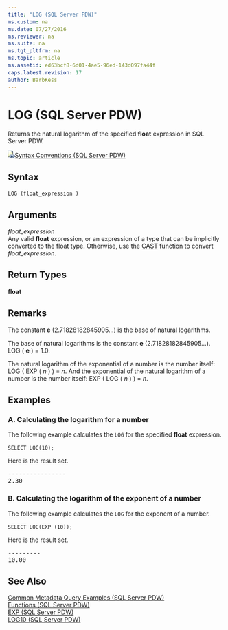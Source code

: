 ```yaml
---
title: "LOG (SQL Server PDW)"
ms.custom: na
ms.date: 07/27/2016
ms.reviewer: na
ms.suite: na
ms.tgt_pltfrm: na
ms.topic: article
ms.assetid: ed63bcf8-6d01-4ae5-96ed-143d097fa44f
caps.latest.revision: 17
author: BarbKess
---
```

# LOG (SQL Server PDW)
Returns the natural logarithm of the specified **float** expression in SQL Server PDW.  
  
![Topic link icon](../sqlpdw/media/Topic_Link.gif "Topic_Link")[Syntax Conventions &#40;SQL Server PDW&#41;](../sqlpdw/syntax-conventions-sql-server-pdw.md)  
  
## Syntax  
  
```  
LOG (float_expression )  
```  
  
## Arguments  
*float_expression*  
Any valid **float** expression, or an expression of a type that can be implicitly converted to the float type. Otherwise, use the [CAST](../sqlpdw/cast-and-convert-sql-server-pdw.md) function to convert *float_expression*.  
  
## Return Types  
**float**  
  
## Remarks  
The constant **e** (2.71828182845905…) is the base of natural logarithms.  
  
The base of natural logarithms is the constant **e** (2.71828182845905…). LOG ( **e** ) = 1.0.  
  
The natural logarithm of the exponential of a number is the number itself: LOG ( EXP ( *n* ) ) = *n*. And the exponential of the natural logarithm of a number is the number itself: EXP ( LOG ( *n* ) ) = *n*.  
  
## Examples  
  
### A. Calculating the logarithm for a number  
The following example calculates the `LOG` for the specified **float** expression.  
  
```  
SELECT LOG(10);  
```  
  
Here is the result set.  
  
<pre>----------------  
2.30</pre>  
  
### B. Calculating the logarithm of the exponent of a number  
The following example calculates the `LOG` for the exponent of a number.  
  
```  
SELECT LOG(EXP (10));  
```  
  
Here is the result set.  
  
<pre>---------  
10.00</pre>  
  
## See Also  
[Common Metadata Query Examples &#40;SQL Server PDW&#41;](../sqlpdw/common-metadata-query-examples-sql-server-pdw.md)  
[Functions &#40;SQL Server PDW&#41;](../sqlpdw/functions-sql-server-pdw.md)  
[EXP &#40;SQL Server PDW&#41;](../sqlpdw/exp-sql-server-pdw.md)  
[LOG10 &#40;SQL Server PDW&#41;](../sqlpdw/log10-sql-server-pdw.md)  
  

